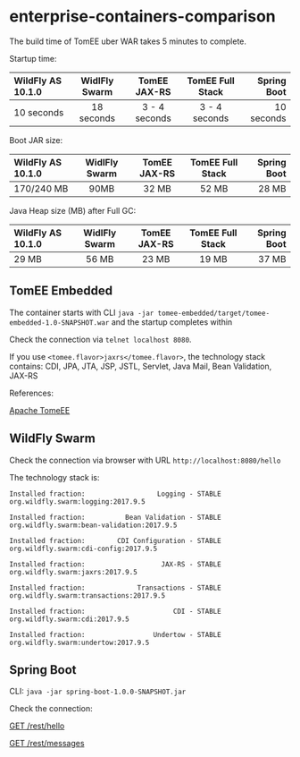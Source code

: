 # enterprise-containers-comparison

The build time of TomEE uber WAR takes 5 minutes to complete.

Startup time:

| WildFly AS 10.1.0 | WidlFly Swarm | TomEE JAX-RS    | TomEE Full Stack | Spring Boot |
| :---------------- |:-------------:|:---------------:| :---------------:|------------:|
|    10 seconds     |  18 seconds   | 3 - 4 seconds   |   3 - 4 seconds  | 10 seconds  |


Boot JAR size:

| WildFly AS 10.1.0 | WidlFly Swarm | TomEE JAX-RS    | TomEE Full Stack | Spring Boot |
| :---------------- |:-------------:|:---------------:|:----------------:| -----------:|
|     170/240 MB    |      90MB     |      32 MB      |       52 MB      |    28 MB    |


Java Heap size (MB) after Full GC:

| WildFly AS 10.1.0 | WidlFly Swarm | TomEE JAX-RS    | TomEE Full Stack | Spring Boot |
| :---------------- |:-------------:|:---------------:|:----------------:| -----------:|
|       29 MB       |     56 MB     |      23 MB      |       19 MB      |    37 MB    |



## TomEE Embedded

The container starts with CLI `java -jar tomee-embedded/target/tomee-embedded-1.0-SNAPSHOT.war`
and the startup completes within

Check the connection via `telnet localhost 8080`.

If you use `<tomee.flavor>jaxrs</tomee.flavor>`, the technology stack contains:
CDI, JPA, JTA, JSP, JSTL, Servlet, Java Mail, Bean Validation, JAX-RS

References:

[Apache TomeEE](http://tomee.apache.org/apache-tomee.html)

## WildFly Swarm

Check the connection via browser with URL `http://localhost:8080/hello`

The technology stack is:

`Installed fraction:                  Logging - STABLE          org.wildfly.swarm:logging:2017.9.5`

`Installed fraction:          Bean Validation - STABLE          org.wildfly.swarm:bean-validation:2017.9.5`

`Installed fraction:        CDI Configuration - STABLE          org.wildfly.swarm:cdi-config:2017.9.5`

`Installed fraction:                   JAX-RS - STABLE          org.wildfly.swarm:jaxrs:2017.9.5`

`Installed fraction:             Transactions - STABLE          org.wildfly.swarm:transactions:2017.9.5`

`Installed fraction:                      CDI - STABLE          org.wildfly.swarm:cdi:2017.9.5`

`Installed fraction:                 Undertow - STABLE          org.wildfly.swarm:undertow:2017.9.5`


## Spring Boot


CLI: `java -jar spring-boot-1.0.0-SNAPSHOT.jar`

Check the connection:

[GET /rest/hello](http://localhost:8080/rest/hello)

[GET /rest/messages](http://localhost:8080/rest/messages)











